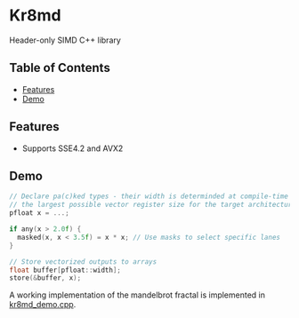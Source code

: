 # Kr8md

Header-only SIMD C++ library

## Table of Contents

- [Features](#features)
- [Demo](#demo)

## Features

- Supports SSE4.2 and AVX2

## Demo

```cpp
// Declare pa(c)ked types - their width is determinded at compile-time to match
// the largest possible vector register size for the target architecture.
pfloat x = ...;

if any(x > 2.0f) {
  masked(x, x < 3.5f) = x * x; // Use masks to select specific lanes
}

// Store vectorized outputs to arrays
float buffer[pfloat::width];
store(&buffer, x);
```

A working implementation of the mandelbrot fractal is implemented in
[kr8md_demo.cpp](./src/kr8md_demo.cpp).
